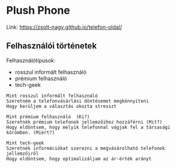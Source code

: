 # Plush Phone

Link: https://zsolt-nagy.github.io/telefon-oldal/

## Felhasználói történetek

Felhasználótípusok:

- rosszul informált felhasználó
- prémium felhasználó
- tech-geek

```
Mint rosszul informált felhasználó
Szeretném a telefonvásárlási döntésemet megkönnyíteni
Hogy kerüljem a választás okozta stresszt

Mint prémium felhasználó  (Ki?)
Szeretnék prémium telefonok jellemzőihez hozzáférni (Mit?) 
Hogy eldöntsem, hogy melyik telefonnal vágjak fel a társasági körömben. (Miért?)

Mint tech-geek 
Szeretnék információkat szerezni a megvásárolható telefonok jellemzőiről
Hogy eldöntsem, hogy optimalizáljam az ár-érték arányt
```
